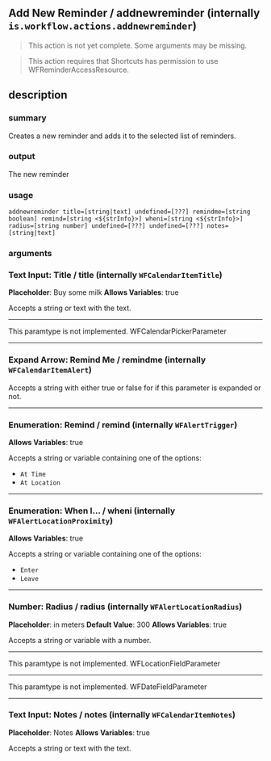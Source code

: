 
## Add New Reminder / addnewreminder (internally `is.workflow.actions.addnewreminder`)

> This action is not yet complete. Some arguments may be missing.


> This action requires that Shortcuts has permission to use WFReminderAccessResource.


## description
### summary
Creates a new reminder and adds it to the selected list of reminders.

### output
The new reminder

### usage
`addnewreminder title=[string|text] undefined=[???] remindme=[string boolean] remind=[string <${strInfo}>] wheni=[string <${strInfo}>] radius=[string number] undefined=[???] undefined=[???] notes=[string|text]`

### arguments
### Text Input: Title / title (internally `WFCalendarItemTitle`)
**Placeholder**: Buy some milk
**Allows Variables**: true


Accepts a string 
or text
with the text.

---

This paramtype is not implemented. WFCalendarPickerParameter

---

### Expand Arrow: Remind Me / remindme (internally `WFCalendarItemAlert`)


Accepts a string with either true or false for if this
parameter is expanded or not.

---

### Enumeration: Remind / remind (internally `WFAlertTrigger`)
**Allows Variables**: true


Accepts a string 
or variable
containing one of the options:

- `At Time`
- `At Location`

---

### Enumeration: When I... / wheni (internally `WFAlertLocationProximity`)
**Allows Variables**: true


Accepts a string 
or variable
containing one of the options:

- `Enter`
- `Leave`

---

### Number: Radius / radius (internally `WFAlertLocationRadius`)
**Placeholder**: in meters
**Default Value**: 300
**Allows Variables**: true


Accepts a string 
or variable
with a number.

---

This paramtype is not implemented. WFLocationFieldParameter

---

This paramtype is not implemented. WFDateFieldParameter

---

### Text Input: Notes / notes (internally `WFCalendarItemNotes`)
**Placeholder**: Notes
**Allows Variables**: true


Accepts a string 
or text
with the text.
